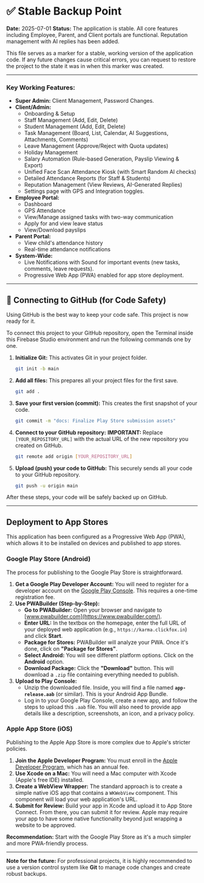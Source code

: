 # ✅ Stable Backup Point

**Date:** 2025-07-01
**Status:** The application is stable. All core features including Employee, Parent, and Client portals are functional. Reputation management with AI replies has been added.

This file serves as a marker for a stable, working version of the application code. If any future changes cause critical errors, you can request to restore the project to the state it was in when this marker was created.

---

### Key Working Features:
- **Super Admin:** Client Management, Password Changes.
- **Client/Admin:**
    - Onboarding & Setup
    - Staff Management (Add, Edit, Delete)
    - Student Management (Add, Edit, Delete)
    - Task Management (Board, List, Calendar, AI Suggestions, Attachments, Comments)
    - Leave Management (Approve/Reject with Quota updates)
    - Holiday Management
    - Salary Automation (Rule-based Generation, Payslip Viewing & Export)
    - Unified Face Scan Attendance Kiosk (with Smart Random AI checks)
    - Detailed Attendance Reports (for Staff & Students)
    - Reputation Management (View Reviews, AI-Generated Replies)
    - Settings page with GPS and Integration toggles.
- **Employee Portal:**
    - Dashboard
    - GPS Attendance
    - View/Manage assigned tasks with two-way communication
    - Apply for and view leave status
    - View/Download payslips
- **Parent Portal:**
    - View child's attendance history
    - Real-time attendance notifications
- **System-Wide:**
    - Live Notifications with Sound for important events (new tasks, comments, leave requests).
    - Progressive Web App (PWA) enabled for app store deployment.

---

## 🚀 Connecting to GitHub (for Code Safety)

Using GitHub is the best way to keep your code safe. This project is now ready for it.

To connect this project to your GitHub repository, open the Terminal inside this Firebase Studio environment and run the following commands one by one.

1.  **Initialize Git:** This activates Git in your project folder.
    ```bash
    git init -b main
    ```

2.  **Add all files:** This prepares all your project files for the first save.
    ```bash
    git add .
    ```

3.  **Save your first version (commit):** This creates the first snapshot of your code.
    ```bash
    git commit -m "docs: Finalize Play Store submission assets"
    ```

4.  **Connect to your GitHub repository:** **IMPORTANT:** Replace `[YOUR_REPOSITORY_URL]` with the actual URL of the new repository you created on GitHub.
    ```bash
    git remote add origin [YOUR_REPOSITORY_URL]
    ```

5.  **Upload (push) your code to GitHub:** This securely sends all your code to your GitHub repository.
    ```bash
    git push -u origin main
    ```

After these steps, your code will be safely backed up on GitHub.

---

## Deployment to App Stores

This application has been configured as a Progressive Web App (PWA), which allows it to be installed on devices and published to app stores.

### Google Play Store (Android)

The process for publishing to the Google Play Store is straightforward.

1.  **Get a Google Play Developer Account:** You will need to register for a developer account on the [Google Play Console](https://play.google.com/console/u/0/signup). This requires a one-time registration fee.
2.  **Use PWABuilder (Step-by-Step):**
    *   **Go to PWABuilder:** Open your browser and navigate to [www.pwabuilder.com](https://www.pwabuilder.com/).
    *   **Enter URL:** In the textbox on the homepage, enter the full URL of your deployed web application (e.g., `https://karma.clickfox.in`) and click **Start**.
    *   **Package for Stores:** PWABuilder will analyze your PWA. Once it's done, click on **"Package for Stores"**.
    *   **Select Android:** You will see different platform options. Click on the **Android** option.
    *   **Download Package:** Click the **"Download"** button. This will download a `.zip` file containing everything needed to publish.
3.  **Upload to Play Console:**
    *   Unzip the downloaded file. Inside, you will find a file named **`app-release.aab`** (or similar). This is your Android App Bundle.
    *   Log in to your Google Play Console, create a new app, and follow the steps to upload this `.aab` file. You will also need to provide app details like a description, screenshots, an icon, and a privacy policy.

### Apple App Store (iOS)

Publishing to the Apple App Store is more complex due to Apple's stricter policies.

1.  **Join the Apple Developer Program:** You must enroll in the [Apple Developer Program](https://developer.apple.com/programs/enroll/), which has an annual fee.
2.  **Use Xcode on a Mac:** You will need a Mac computer with Xcode (Apple's free IDE) installed.
3.  **Create a WebView Wrapper:** The standard approach is to create a simple native iOS app that contains a `WKWebView` component. This component will load your web application's URL.
4.  **Submit for Review:** Build your app in Xcode and upload it to App Store Connect. From there, you can submit it for review. Apple may require your app to have some native functionality beyond just wrapping a website to be approved.

**Recommendation:** Start with the Google Play Store as it's a much simpler and more PWA-friendly process.

---

**Note for the future:** For professional projects, it is highly recommended to use a version control system like **Git** to manage code changes and create robust backups.

